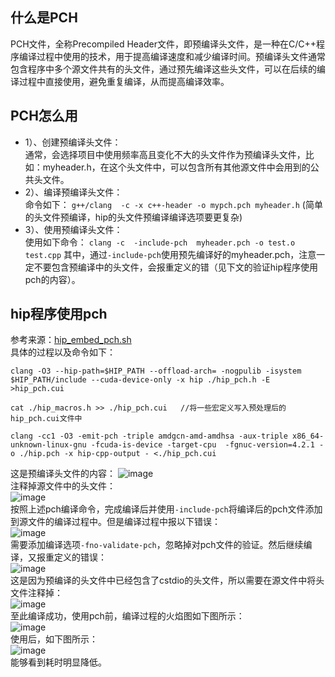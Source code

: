 ## 什么是PCH    
PCH文件，全称Precompiled Header文件，即预编译头文件，是一种在C/C++程序编译过程中使用的技术，用于提高编译速度和减少编译时间。预编译头文件通常包含程序中多个源文件共有的头文件，通过预先编译这些头文件，可以在后续的编译过程中直接使用，避免重复编译，从而提高编译效率。
## PCH怎么用   
- 1）、创建预编译头文件：<br>
  通常，会选择项目中使用频率高且变化不大的头文件作为预编译头文件，比如：myheader.h，在这个头文件中，可以包含所有其他源文件中会用到的公共头文件。
- 2）、编译预编译头文件：<br>
  命令如下：
  ``` g++/clang  -c -x c++-header -o mypch.pch myheader.h ```
  (简单的头文件预编译，hip的头文件预编译编译选项要更复杂)
- 3）、使用预编译头文件：<br>
  使用如下命令：
  ``` clang -c  -include-pch  myheader.pch -o test.o test.cpp ```
  其中，通过```-include-pch```使用预先编译好的myheader.pch，注意一定不要包含预编译中的头文件，会报重定义的错（见下文的验证hip程序使用pch的内容）。
## hip程序使用pch   
参考来源：[hip_embed_pch.sh](https://github.com/ROCm/clr/blob/a27c627731786179f93e55423f179e2609c56118/hipamd/src/hip_embed_pch.sh#L102)   
具体的过程以及命令如下：   
```    
clang -O3 --hip-path=$HIP_PATH --offload-arch= -nogpulib -isystem $HIP_PATH/include --cuda-device-only -x hip ./hip_pch.h -E >hip_pch.cui
```    
```    
cat ./hip_macros.h >> ./hip_pch.cui   //将一些宏定义写入预处理后的hip_pch.cui文件中
```    
```     
clang -cc1 -O3 -emit-pch -triple amdgcn-amd-amdhsa -aux-triple x86_64-unknown-linux-gnu -fcuda-is-device -target-cpu  -fgnuc-version=4.2.1 -o ./hip.pch -x hip-cpp-output - <./hip_pch.cui
```
这是预编译头文件的内容：
![image](https://github.com/user-attachments/assets/57e94ce7-3f2e-4c7b-bfd1-4f5d094498c9)   
注释掉源文件中的头文件：   
![image](https://github.com/user-attachments/assets/7701888c-63f9-4103-837c-48c3b3ac87e0)   
按照上述pch编译命令，完成编译后并使用```-include-pch```将编译后的pch文件添加到源文件的编译过程中。但是编译过程中报以下错误：   
![image](https://github.com/user-attachments/assets/ca055f3f-523c-4148-9748-b7b4c03d0e91)    
需要添加编译选项```-fno-validate-pch```，忽略掉对pch文件的验证。然后继续编译，又报重定义的错误：   
![image](https://github.com/user-attachments/assets/1ddaf3f1-7114-4c95-8d33-e9ee881732de)    
这是因为预编译的头文件中已经包含了cstdio的头文件，所以需要在源文件中将头文件注释掉：    
![image](https://github.com/user-attachments/assets/918837e9-0358-41d0-9645-0f976515a4af)     
至此编译成功，使用pch前，编译过程的火焰图如下图所示：    
![image](https://github.com/user-attachments/assets/d256a43b-bd86-45f6-8e82-c46eebad88d6)    
使用后，如下图所示：    
![image](https://github.com/user-attachments/assets/e10c4cf2-2766-4893-a159-5935fa99869c)   
能够看到耗时明显降低。







